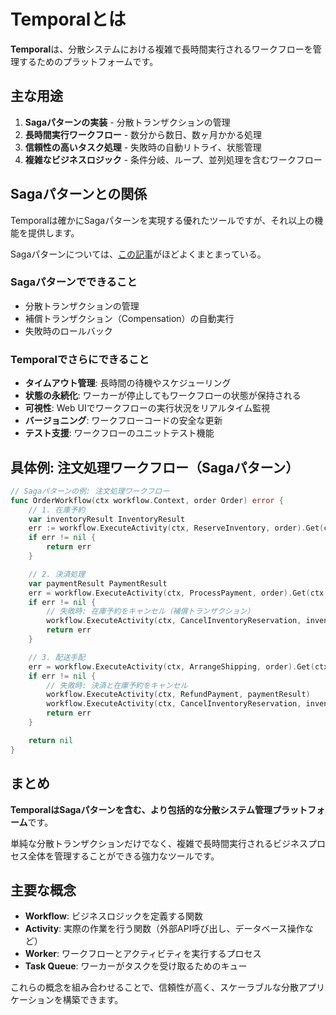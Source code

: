# Temporalとは

**Temporal**は、分散システムにおける複雑で長時間実行されるワークフローを管理するためのプラットフォームです。

## 主な用途

1. **Sagaパターンの実装** - 分散トランザクションの管理
2. **長時間実行ワークフロー** - 数分から数日、数ヶ月かかる処理
3. **信頼性の高いタスク処理** - 失敗時の自動リトライ、状態管理
4. **複雑なビジネスロジック** - 条件分岐、ループ、並列処理を含むワークフロー

## Sagaパターンとの関係

Temporalは確かにSagaパターンを実現する優れたツールですが、それ以上の機能を提供します。

Sagaパターンについては、[この記事](https://zenn.dev/farstep/articles/saga-pattern)がほどよくまとまっている。

### Sagaパターンでできること
- 分散トランザクションの管理
- 補償トランザクション（Compensation）の自動実行
- 失敗時のロールバック

### Temporalでさらにできること
- **タイムアウト管理**: 長時間の待機やスケジューリング
- **状態の永続化**: ワーカーが停止してもワークフローの状態が保持される
- **可視性**: Web UIでワークフローの実行状況をリアルタイム監視
- **バージョニング**: ワークフローコードの安全な更新
- **テスト支援**: ワークフローのユニットテスト機能

## 具体例: 注文処理ワークフロー（Sagaパターン）

```go
// Sagaパターンの例: 注文処理ワークフロー
func OrderWorkflow(ctx workflow.Context, order Order) error {
    // 1. 在庫予約
    var inventoryResult InventoryResult
    err := workflow.ExecuteActivity(ctx, ReserveInventory, order).Get(ctx, &inventoryResult)
    if err != nil {
        return err
    }

    // 2. 決済処理
    var paymentResult PaymentResult
    err = workflow.ExecuteActivity(ctx, ProcessPayment, order).Get(ctx, &paymentResult)
    if err != nil {
        // 失敗時: 在庫予約をキャンセル（補償トランザクション）
        workflow.ExecuteActivity(ctx, CancelInventoryReservation, inventoryResult)
        return err
    }

    // 3. 配送手配
    err = workflow.ExecuteActivity(ctx, ArrangeShipping, order).Get(ctx, nil)
    if err != nil {
        // 失敗時: 決済と在庫予約をキャンセル
        workflow.ExecuteActivity(ctx, RefundPayment, paymentResult)
        workflow.ExecuteActivity(ctx, CancelInventoryReservation, inventoryResult)
        return err
    }

    return nil
}
```

## まとめ

**TemporalはSagaパターンを含む、より包括的な分散システム管理プラットフォーム**です。

単純な分散トランザクションだけでなく、複雑で長時間実行されるビジネスプロセス全体を管理することができる強力なツールです。

## 主要な概念

- **Workflow**: ビジネスロジックを定義する関数
- **Activity**: 実際の作業を行う関数（外部API呼び出し、データベース操作など）
- **Worker**: ワークフローとアクティビティを実行するプロセス
- **Task Queue**: ワーカーがタスクを受け取るためのキュー

これらの概念を組み合わせることで、信頼性が高く、スケーラブルな分散アプリケーションを構築できます。